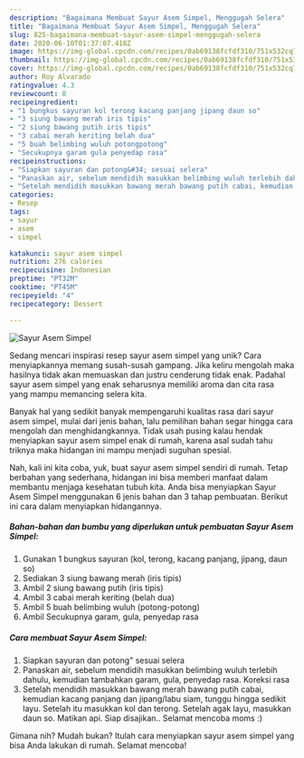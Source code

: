```yaml
---
description: "Bagaimana Membuat Sayur Asem Simpel, Menggugah Selera"
title: "Bagaimana Membuat Sayur Asem Simpel, Menggugah Selera"
slug: 825-bagaimana-membuat-sayur-asem-simpel-menggugah-selera
date: 2020-06-10T01:37:07.418Z
image: https://img-global.cpcdn.com/recipes/0ab69138fcfdf310/751x532cq70/sayur-asem-simpel-foto-resep-utama.jpg
thumbnail: https://img-global.cpcdn.com/recipes/0ab69138fcfdf310/751x532cq70/sayur-asem-simpel-foto-resep-utama.jpg
cover: https://img-global.cpcdn.com/recipes/0ab69138fcfdf310/751x532cq70/sayur-asem-simpel-foto-resep-utama.jpg
author: Roy Alvarado
ratingvalue: 4.3
reviewcount: 8
recipeingredient:
- "1 bungkus sayuran kol terong kacang panjang jipang daun so"
- "3 siung bawang merah iris tipis"
- "2 siung bawang putih iris tipis"
- "3 cabai merah keriting belah dua"
- "5 buah belimbing wuluh potongpotong"
- "Secukupnya garam gula penyedap rasa"
recipeinstructions:
- "Siapkan sayuran dan potong&#34; sesuai selera"
- "Panaskan air, sebelum mendidih masukkan belimbing wuluh terlebih dahulu, kemudian tambahkan garam, gula, penyedap rasa. Koreksi rasa"
- "Setelah mendidih masukkan bawang merah bawang putih cabai, kemudian kacang panjang dan jipang/labu siam, tunggu hingga sedikit layu. Setelah itu masukkan kol dan terong. Setelah agak layu, masukkan daun so. Matikan api. Siap disajikan.. Selamat mencoba moms :)"
categories:
- Resep
tags:
- sayur
- asem
- simpel

katakunci: sayur asem simpel 
nutrition: 276 calories
recipecuisine: Indonesian
preptime: "PT32M"
cooktime: "PT45M"
recipeyield: "4"
recipecategory: Dessert

---
```



![Sayur Asem Simpel](https://img-global.cpcdn.com/recipes/0ab69138fcfdf310/751x532cq70/sayur-asem-simpel-foto-resep-utama.jpg)

Sedang mencari inspirasi resep sayur asem simpel yang unik? Cara menyiapkannya memang susah-susah gampang. Jika keliru mengolah maka hasilnya tidak akan memuaskan dan justru cenderung tidak enak. Padahal sayur asem simpel yang enak seharusnya memiliki aroma dan cita rasa yang mampu memancing selera kita.



Banyak hal yang sedikit banyak mempengaruhi kualitas rasa dari sayur asem simpel, mulai dari jenis bahan, lalu pemilihan bahan segar hingga cara mengolah dan menghidangkannya. Tidak usah pusing kalau hendak menyiapkan sayur asem simpel enak di rumah, karena asal sudah tahu triknya maka hidangan ini mampu menjadi suguhan spesial.


Nah, kali ini kita coba, yuk, buat sayur asem simpel sendiri di rumah. Tetap berbahan yang sederhana, hidangan ini bisa memberi manfaat dalam membantu menjaga kesehatan tubuh kita. Anda bisa menyiapkan Sayur Asem Simpel menggunakan 6 jenis bahan dan 3 tahap pembuatan. Berikut ini cara dalam menyiapkan hidangannya.

<!--inarticleads1-->

##### Bahan-bahan dan bumbu yang diperlukan untuk pembuatan Sayur Asem Simpel:

1. Gunakan 1 bungkus sayuran (kol, terong, kacang panjang, jipang, daun so)
1. Sediakan 3 siung bawang merah (iris tipis)
1. Ambil 2 siung bawang putih (iris tipis)
1. Ambil 3 cabai merah keriting (belah dua)
1. Ambil 5 buah belimbing wuluh (potong-potong)
1. Ambil Secukupnya garam, gula, penyedap rasa




<!--inarticleads2-->

##### Cara membuat Sayur Asem Simpel:

1. Siapkan sayuran dan potong&#34; sesuai selera
1. Panaskan air, sebelum mendidih masukkan belimbing wuluh terlebih dahulu, kemudian tambahkan garam, gula, penyedap rasa. Koreksi rasa
1. Setelah mendidih masukkan bawang merah bawang putih cabai, kemudian kacang panjang dan jipang/labu siam, tunggu hingga sedikit layu. Setelah itu masukkan kol dan terong. Setelah agak layu, masukkan daun so. Matikan api. Siap disajikan.. Selamat mencoba moms :)




Gimana nih? Mudah bukan? Itulah cara menyiapkan sayur asem simpel yang bisa Anda lakukan di rumah. Selamat mencoba!
